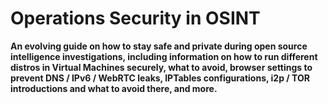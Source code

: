 # Operations Security in OSINT

**An evolving guide on how to stay safe and private during open source intelligence investigations, including information on how to run different distros in Virtual Machines securely, what to avoid, browser settings to prevent DNS / IPv6 / WebRTC leaks, IPTables configurations, i2p / TOR introductions and what to avoid there, and more.**
